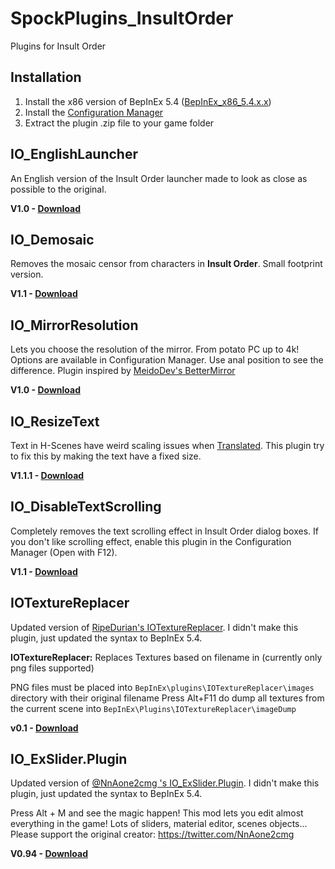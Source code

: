 # SpockPlugins_InsultOrder

Plugins for Insult Order

## Installation

1. Install the x86 version of BepInEx 5.4 ([BepInEx_x86_5.4.x.x](https://github.com/BepInEx/BepInEx/releases))
2. Install the [Configuration Manager](https://github.com/BepInEx/BepInEx.ConfigurationManager/releases)
3. Extract the plugin .zip file to your game folder

## IO_EnglishLauncher

An English version of the Insult Order launcher made to look as close as possible to the original.

**V1.0 - [Download](https://github.com/SpockBauru/SpockPlugins_Miconisomi/releases/tag/r6)**

## IO_Demosaic
Removes the mosaic censor from characters in **Insult Order**. Small footprint version.

**V1.1 - [Download](https://github.com/SpockBauru/SpockPlugins_Miconisomi/releases/tag/r3)**

## IO_MirrorResolution
Lets you choose the resolution of the mirror. From potato PC up to 4k! Options are available in Configuration Manager. Use anal position to see the difference. Plugin inspired by [MeidoDev's BetterMirror](https://github.com/MeidoDev/io-plugins)

**V1.0 - [Download](https://github.com/SpockBauru/SpockPlugins_Miconisomi/releases/tag/r8)**

## IO_ResizeText

Text in H-Scenes have weird scaling issues when [Translated](https://github.com/SpockBauru/IO_Translation).
This plugin try to fix this by making the text have a fixed size.

**V1.1.1 - [Download](https://github.com/SpockBauru/SpockPlugins_Miconisomi/releases/tag/r5)**

## IO_DisableTextScrolling
Completely removes the text scrolling effect in Insult Order dialog boxes.
If you don't like scrolling effect, enable this plugin in the Configuration Manager (Open with F12).

**V1.1 - [Download](https://github.com/SpockBauru/SpockPlugins_Miconisomi/releases/tag/r4)**

## IOTextureReplacer

Updated version of [RipeDurian's IOTextureReplacer](https://github.com/RipeDurian/IOPlugins). I didn't make this plugin, just updated the syntax to BepInEx 5.4. 

**IOTextureReplacer:** Replaces Textures based on filename in (currently only png files supported)

PNG files must be placed into `BepInEx\plugins\IOTextureReplacer\images` directory with their original filename
Press Alt+F11 do dump all textures from the current scene into `BepInEx\Plugins\IOTextureReplacer\imageDump`

**v0.1 - [Download](https://github.com/SpockBauru/SpockPlugins_Miconisomi/releases/tag/r2)**

## IO_ExSlider.Plugin

Updated version of [@NnAone2cmg 's IO_ExSlider.Plugin](https://twitter.com/NnAone2cmg/status/1231587360506146817). I didn't make this plugin, just updated the syntax to BepInEx 5.4.

Press Alt + M and see the magic happen! This mod lets you edit almost everything in the game! Lots of sliders, material editor, scenes objects... Please support the original creator: https://twitter.com/NnAone2cmg

**V0.94 - [Download](https://github.com/SpockBauru/SpockPlugins_Miconisomi/releases/tag/r7)**
